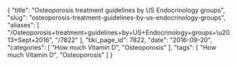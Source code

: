 {
    "title": "Osteoporosis treatment guidelines by US Endocrinology groups",
    "slug": "osteoporosis-treatment-guidelines-by-us-endocrinology-groups",
    "aliases": [
        "/Osteoporosis+treatment+guidelines+by+US+Endocrinology+groups+\u2013+Sept+2016",
        "/7822"
    ],
    "tiki_page_id": 7822,
    "date": "2016-09-20",
    "categories": [
        "How much Vitamin D",
        "Osteoporosis"
    ],
    "tags": [
        "How much Vitamin D",
        "Osteoporosis"
    ]
}